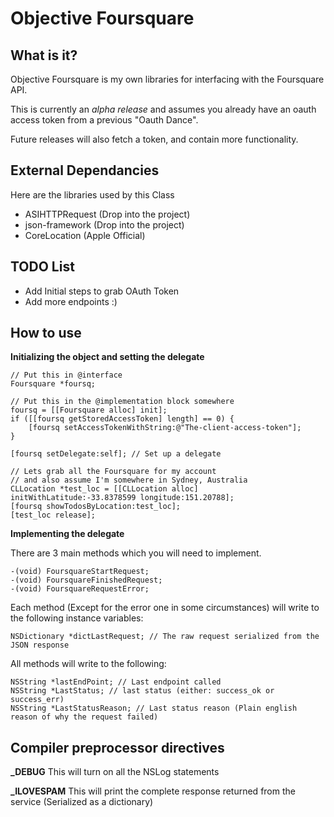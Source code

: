 Objective Foursquare
====================
What is it?
---------------------

Objective Foursquare is my own libraries for interfacing with the 
Foursquare API.

This is currently an *alpha release* and assumes you already have an oauth access token from
a previous "Oauth Dance".

Future releases will also fetch a token, and contain more functionality.

External Dependancies
---------------------

Here are the libraries used by this Class

* ASIHTTPRequest (Drop into the project)
* json-framework (Drop into the project)
* CoreLocation (Apple Official)

TODO List
---------------------

* Add Initial steps to grab OAuth Token
* Add more endpoints :)


How to use
---------------------
**Initializing the object and setting the delegate**

    // Put this in @interface
    Foursquare *foursq;

    // Put this in the @implementation block somewhere
    foursq = [[Foursquare alloc] init];
    if ([[foursq getStoredAccessToken] length] == 0) {
	    [foursq setAccessTokenWithString:@"The-client-access-token"];
    }

    [foursq setDelegate:self]; // Set up a delegate

    // Lets grab all the Foursquare for my account
    // and also assume I'm somewhere in Sydney, Australia
    CLLocation *test_loc = [[CLLocation alloc] initWithLatitude:-33.8378599 longitude:151.20788];
    [foursq showTodosByLocation:test_loc];
    [test_loc release];
	
**Implementing the delegate**

There are 3 main methods which you will need to implement.

    -(void) FoursquareStartRequest;
    -(void) FoursquareFinishedRequest; 
    -(void) FoursquareRequestError;

Each method (Except for the error one in some circumstances) will write to the following instance variables:

    NSDictionary *dictLastRequest; // The raw request serialized from the JSON response

All methods will write to the following:

    NSString *lastEndPoint; // Last endpoint called
    NSString *LastStatus; // last status (either: success_ok or success_err)
    NSString *LastStatusReason; // Last status reason (Plain english reason of why the request failed)

Compiler preprocessor directives
---------------------

**_DEBUG** This will turn on all the NSLog statements

**_ILOVESPAM** This will print the complete response returned from the service (Serialized as a dictionary)

